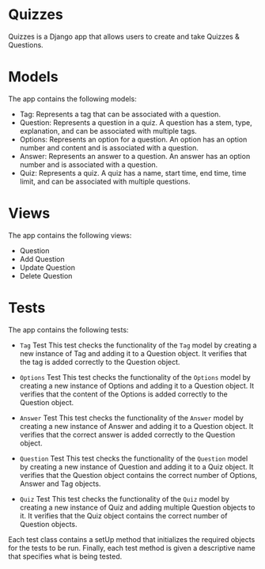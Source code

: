 # Quizzes
Quizzes is a Django app that allows users to create and take Quizzes & Questions.

# Models
The app contains the following models:

- Tag: Represents a tag that can be associated with a question.
- Question: Represents a question in a quiz. A question has a stem, type, explanation, and can be associated with multiple tags.
- Options: Represents an option for a question. An option has an option number and content and is associated with a question.
- Answer: Represents an answer to a question. An answer has an option number and is associated with a question.
- Quiz: Represents a quiz. A quiz has a name, start time, end time, time limit, and can be associated with multiple questions.

# Views
The app contains the following views:

- Question
- Add Question
- Update Question
- Delete Question

# Tests
The app contains the following tests:

- `Tag` Test
This test checks the functionality of the `Tag` model by creating a new instance of Tag and adding it to a Question object. It verifies that the tag is added correctly to the Question object.

- `Options` Test
This test checks the functionality of the `Options` model by creating a new instance of Options and adding it to a Question object. It verifies that the content of the Options is added correctly to the Question object.

- `Answer` Test
This test checks the functionality of the `Answer` model by creating a new instance of Answer and adding it to a Question object. It verifies that the correct answer is added correctly to the Question object.

- `Question` Test
This test checks the functionality of the `Question` model by creating a new instance of Question and adding it to a Quiz object. It verifies that the Question object contains the correct number of Options, Answer and Tag objects.

- `Quiz` Test
This test checks the functionality of the `Quiz` model by creating a new instance of Quiz and adding multiple Question objects to it. It verifies that the Quiz object contains the correct number of Question objects.

Each test class contains a setUp method that initializes the required objects for the tests to be run. Finally, each test method is given a descriptive name that specifies what is being tested.